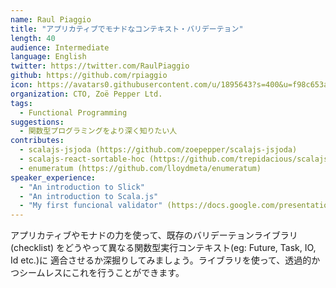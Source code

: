 ```yaml
---
name: Raul Piaggio
title: "アプリカティブでモナドなコンテキスト・バリデーテョン"
length: 40
audience: Intermediate
language: English
twitter: https://twitter.com/RaulPiaggio
github: https://github.com/rpiaggio
icon: https://avatars0.githubusercontent.com/u/1895643?s=400&u=f98c653aae0fe6f4c07a6ff24f09a64bd2cec274&v=4
organization: CTO, Zoë Pepper Ltd.
tags:
  - Functional Programming
suggestions:
  - 関数型プログラミングをより深く知りたい人
contributes:
  - scalajs-jsjoda (https://github.com/zoepepper/scalajs-jsjoda)
  - scalajs-react-sortable-hoc (https://github.com/trepidacious/scalajs-react-sortable-hoc)
  - enumeratum (https://github.com/lloydmeta/enumeratum)
speaker_experience:
  - "An introduction to Slick"
  - "An introduction to Scala.js"
  - "My first funcional validator" (https://docs.google.com/presentation/d/1eLrQFgjNSP_Qk-8BVwUEJtn3tvK38KgPbhCK-Ffykyk/edit?usp=sharing)
---
```

アプリカティブやモナドの力を使って、既存のバリデーテョンライブラリ(checklist) をどうやって異なる関数型実行コンテキスト(eg: Future, Task, IO, Id etc.)に
適合させるか深掘りしてみましょう。ライブラリを使って、透過的かつシームレスにこれを行うことができます。
